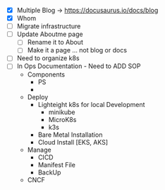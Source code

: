 - [x] Multiple Blog -> https://docusaurus.io/docs/blog
- [x] Whom
- [ ] Migrate infrastructure
- [ ] Update Aboutme page 
  - [ ] Rename it to About
  - [ ] Make it a page ... not blog or docs
- [ ] Need to organize k8s 
- [ ] In Ops Documentation - Need to ADD SOP
  - Components
    - PS
    - 
  - Deploy
    - Lighteight k8s for local Development
      - minikube
      - MicroK8s
      - k3s
    - Bare Metal Installation
    - Cloud Install [EKS, AKS]
  - Manage
    - CICD
    - Manifest File
    - BackUp
  - CNCF